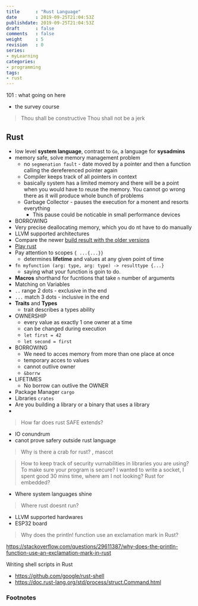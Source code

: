 ```yaml
---
title      : "Rust Language"
date       : 2019-09-25T21:04:53Z
publishdate: 2019-09-25T21:04:53Z
draft      : false
comments   : false
weight     : 5
revision   : 0
series:
- myLearning
categories:
- programming
tags:
- rust
---
```


101
: what going on here
* the survey course

> Thou shall be constructive
> Thou shall not be a jerk

<!-- more -->

## Rust

* low level **system language**, contrast to `Go`, a language for **sysadmins**
* memory safe, solve memory management problem
  * no `segmenation fault` - date moved by a pointer and then a function calling the dereferenced pointer again
  * Compiler keeps track of all pointers in context
  * basically system has a limited memory and there will be a point when you would have to reuse the memory. You cannot go wrong there as it will produce whole bunch of problems
  * Garbage Collector - pauses the execution for a monent and resorts everything
    * This pause could be noticable in small performance devices
* BORROWING
* Very precise deallocating memory, which you do nt have to do manually
* LLVM supported architectures
* Compare the newer [build result with the older versions](https://github.com/rust-lang-nursery/taskcluster-crater)
* [Play rust](https://play.rust-lang.org/)
* Pay attention to scopes `{ ...{...}}`
  * determines **lifetime** and values at any given point of time
* `fn myfunction (arg: type, arg: type) -> resulttype {...}`
  * saying what your function is goin to do.
* **Macros** shorthand for fucntions that take `n` number of arguments
* Matching on Variables
* `..` range 2 dots - exclusive in the end
* `...` match 3 dots - inclusive in the end
* **Traits** and **Types**
  * trait describes a types ability
* OWNERSHIP
  * every value as exactly 1 one owner at a time
  * can be changed during execution
  * `let first = 42`
  * `let second = first`
* BORROWING
  * We need to acces memory from more than one place at once
  * temporary acces to values
  * cannot outlive owner
  * `&borrw`
* LIFETIMES
  * No borrow can outlive the OWNER
* Package Manager `cargo`
* Libraries `crates`
* Are you building a library or a binary that uses a library
*  

> How far does rust SAFE extends?

* IO conundrum
* canot prove safery outside rust language

> Why is there a crab for rust? , mascot

> How to keep track of security vurnabilities in libraries you are using? To make
> sure your program is secure? 
> I wanted to write a socket, I spent good 30 mins time, where am I not looking?
> Rust for embedded?

* Where system languages shine

> Where rust doesnt run?

* LLVM supported hardwares
* ESP32 board

> Why does the println! function use an exclamation mark in Rust?

https://stackoverflow.com/questions/29611387/why-does-the-println-function-use-an-exclamation-mark-in-rust

Writing shell scripts in Rust

* https://github.com/google/rust-shell
* https://doc.rust-lang.org/std/process/struct.Command.html

### Footnotes

[^1]: https://www.rust-lang.org/
[^2]: https://areweideyet.com/
[^3]: http://edunham.net/
[^4]: http://talks.edunham.net/
[^5]: https://github.com/rust-lang/rustlings/
